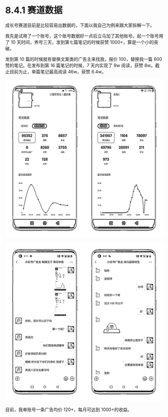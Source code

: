 # 8.4.1 赛道数据

成长号赛道目前是比较容易出数据的，下面以我自己为例来跟大家拆解一下。

我先是试用了一个账号，这个账号数据好一点后立马加了其他账号。起一个账号用了 10 天时间，养号三天，发到第七篇笔记的时候获赞 1000+，算是一个小的突破。

发到第 10 篇的时候就有替换文案类的广告主来找我，报价 100，替换我一篇 600 赞的笔记。在发布到第 16 篇笔记的时候，7 天内实现了 9w 阅读，获赞 8w。截止目前为止，单篇笔记最高阅读 46w，获赞 6.4w。

![](img/c2e2bd9d7d617188aa3b4815d48e3bc4.png)

![](img/cf64e8ab67acd5f0ba10a5b1638eb81d.png)

目前，我单账号一条广告均价 120+，每月可达到 1000+的收益。